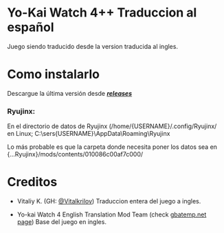 # Yo-Kai Watch 4++ Traduccion al español
Juego siendo traducido desde la version traducida al ingles.
# Como instalarlo
Descargue la última versión desde [***releases***](https://github.com/REY3DS/asd/releases)

### Ryujinx:
En el directorio de datos de Ryujinx (/home/{USERNAME}/.config/Ryujinx/ en Linux; C:\sers{USERNAME}\AppData\Roaming\Ryujinx

Lo más probable es que la carpeta donde necesita poner los datos sea en {...Ryujinx}/mods/contents/010086c00af7c000/

# Creditos
- Vitaliy K. (GH: [@Vitalkrilov](https://github.com/Vitalkrilov))
Traduccion entera del juego a ingles.

- Yo-kai Watch 4 English Translation Mod Team (check [gbatemp.net page](https://gbatemp.net/threads/wip-yo-kai-watch-4-switch-english-translation-project.580560/))
Base del juego en ingles.

